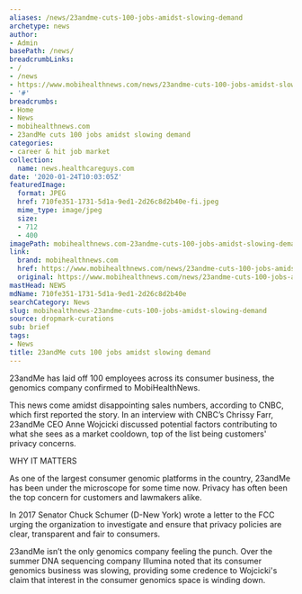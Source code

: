 ```yaml
---
aliases: /news/23andme-cuts-100-jobs-amidst-slowing-demand
archetype: news
author:
- Admin
basePath: /news/
breadcrumbLinks:
- /
- /news
- https://www.mobihealthnews.com/news/23andme-cuts-100-jobs-amidst-slowing-demand
- '#'
breadcrumbs:
- Home
- News
- mobihealthnews.com
- 23andMe cuts 100 jobs amidst slowing demand
categories:
- career & hit job market
collection:
  name: news.healthcareguys.com
date: '2020-01-24T10:03:05Z'
featuredImage:
  format: JPEG
  href: 710fe351-1731-5d1a-9ed1-2d26c8d2b40e-fi.jpeg
  mime_type: image/jpeg
  size:
  - 712
  - 400
imagePath: mobihealthnews.com-23andme-cuts-100-jobs-amidst-slowing-demand
link:
  brand: mobihealthnews.com
  href: https://www.mobihealthnews.com/news/23andme-cuts-100-jobs-amidst-slowing-demand
  original: https://www.mobihealthnews.com/news/23andme-cuts-100-jobs-amidst-slowing-demand
mastHead: NEWS
mdName: 710fe351-1731-5d1a-9ed1-2d26c8d2b40e
searchCategory: News
slug: mobihealthnews-23andme-cuts-100-jobs-amidst-slowing-demand
source: dropmark-curations
sub: brief
tags:
- News
title: 23andMe cuts 100 jobs amidst slowing demand
---
```


23andMe has laid off 100 employees across its consumer business, the genomics company confirmed to MobiHealthNews.  

This news come amidst disappointing sales numbers, according to CNBC, which first reported the story. In an interview with CNBC’s Chrissy Farr, 23andMe CEO Anne Wojcicki discussed potential factors contributing to what she sees as a market cooldown, top of the list being customers' privacy concerns.

WHY IT MATTERS 

As one of the largest consumer genomic platforms in the country, 23andMe has been under the microscope for some time now. Privacy has often been the top concern for customers and lawmakers alike. 

In 2017 Senator Chuck Schumer (D-New York) wrote a letter to the FCC urging the organization to investigate and ensure that privacy policies are clear, transparent and fair to consumers. 

23andMe isn’t the only genomics company feeling the punch. Over the summer DNA sequencing company Illumina noted that its consumer genomics business was slowing, providing some credence to Wojcicki's claim that interest in the consumer genomics space is winding down.